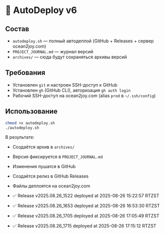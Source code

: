 # 🚀 AutoDeploy v6

## Состав
- `autodeploy.sh` — полный автодеплой (GitHub + Releases + сервер ocean2joy.com)
- `PROJECT_JOURNAL.md` — журнал версий
- `archives/` — сюда будут сохраняться архивы версий

## Требования
- Установлен `git` и настроен SSH-доступ к GitHub
- Установлен `gh` (GitHub CLI), авторизация `gh auth login`
- Рабочий SSH-доступ на ocean2joy.com (alias `prod` в `~/.ssh/config`)

## Использование
```bash
chmod +x autodeploy.sh
./autodeploy.sh
```
В результате:
- Создаётся архив в `archives/`
- Версия фиксируется в `PROJECT_JOURNAL.md`
- Изменения пушатся в GitHub
- Создаётся релиз в GitHub Releases
- Файлы деплоятся на ocean2joy.com

- ✅ Release v2025.08.26_1522 deployed at 2025-08-26 15:22:57 RTZST
- ✅ Release v2025.08.26_1653 deployed at 2025-08-26 16:53:30 RTZST
- ✅ Release v2025.08.26_1705 deployed at 2025-08-26 17:05:49 RTZST
- ✅ Release v2025.08.26_1715 deployed at 2025-08-26 17:15:12 RTZST
